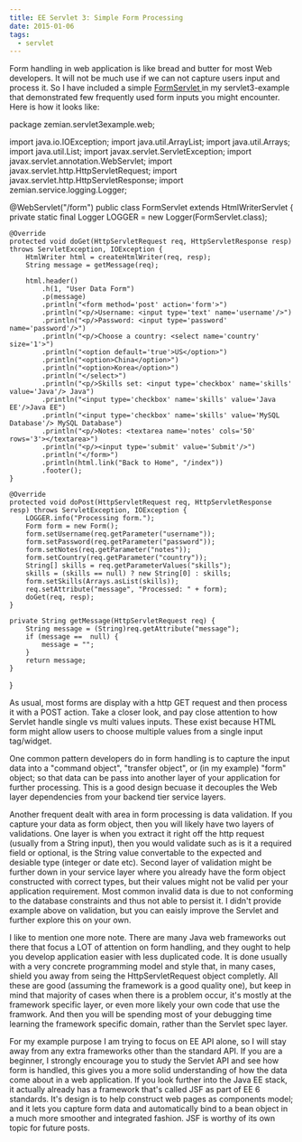 ```yaml
---
title: EE Servlet 3: Simple Form Processing
date: 2015-01-06
tags:
  - servlet
---
```

Form handling in web application is like bread and butter for most Web developers. It will not be much use if we can not capture users input and process it. So I have included a simple [FormServlet ](https://github.com/saltnlight5/java-ee6-examples/blob/master/servlet3-example/src/main/java/zemian/servlet3example/web/FormServlet.java)in my servlet3-example  that demonstrated few frequently used form inputs you might encounter. Here is how it looks like:

package zemian.servlet3example.web;

import java.io.IOException;
import java.util.ArrayList;
import java.util.Arrays;
import java.util.List;
import javax.servlet.ServletException;
import javax.servlet.annotation.WebServlet;
import javax.servlet.http.HttpServletRequest;
import javax.servlet.http.HttpServletResponse;
import zemian.service.logging.Logger;

@WebServlet("/form")
public class FormServlet extends HtmlWriterServlet {
    private static final Logger LOGGER = new Logger(FormServlet.class);
    
    @Override
    protected void doGet(HttpServletRequest req, HttpServletResponse resp) throws ServletException, IOException {
        HtmlWriter html = createHtmlWriter(req, resp);    
        String message = getMessage(req);
        
        html.header()
            .h(1, "User Data Form")
            .p(message)
            .println("<form method='post' action='form'>")
            .println("<p/>Username: <input type='text' name='username'/>")
            .println("<p/>Password: <input type='password' name='password'/>")
            .println("<p/>Choose a country: <select name='country' size='1'>")
            .println("<option default='true'>US</option>")
            .println("<option>China</option>")
            .println("<option>Korea</option>")
            .println("</select>")
            .println("<p/>Skills set: <input type='checkbox' name='skills' value='Java'/> Java")
            .println("<input type='checkbox' name='skills' value='Java EE'/>Java EE")
            .println("<input type='checkbox' name='skills' value='MySQL Database'/> MySQL Database")
            .println("<p/>Notes: <textarea name='notes' cols='50' rows='3'></textarea>")
            .println("<p/><input type='submit' value='Submit'/>")
            .println("</form>")
            .println(html.link("Back to Home", "/index"))
            .footer();
    }

    @Override
    protected void doPost(HttpServletRequest req, HttpServletResponse resp) throws ServletException, IOException {
        LOGGER.info("Processing form.");
        Form form = new Form();
        form.setUsername(req.getParameter("username"));
        form.setPassword(req.getParameter("password"));
        form.setNotes(req.getParameter("notes"));
        form.setCountry(req.getParameter("country"));
        String[] skills = req.getParameterValues("skills");
        skills = (skills == null) ? new String[0] : skills;
        form.setSkills(Arrays.asList(skills));
        req.setAttribute("message", "Processed: " + form);
        doGet(req, resp);
    }
   
    private String getMessage(HttpServletRequest req) {
        String message = (String)req.getAttribute("message");
        if (message ==  null) {
            message = "";
        }
        return message;
    }
}

As usual, most forms are display with a http GET request and then process it with a POST action. Take a closer look, and pay close attention to how Servlet handle single vs multi values inputs. These exist because HTML form might allow users to choose multiple values from a single input tag/widget.

One common pattern developers do in form handling is to capture the input data into a "command object", "transfer object", or (in my example) "form" object; so that data can be pass into another layer of your application for further processing. This is a good design becuase it decouples the Web layer dependencies from your backend tier service layers. 

Another frequent dealt with area in form processing is data validation. If you capture your data as form object, then you will likely have two layers of validations. One layer is when you extract it right off the http request (usually from a String input), then you would validate such as is it a required field or optional, is the String value convertable to the expected and desiable type (integer or date etc). Second layer of validation might be further down in your service layer where you already have the form object constructed with correct types, but their values might not be valid per your application requirement. Most common invalid data is due to not conforming to the database constraints and thus not able to persist it. I didn't provide example above on validation, but you can eaisly improve the Servlet and further explore this on your own.

I like to mention one more note. There are many Java web frameworks out there that focus a LOT of attention on form handling, and they ought to help you develop application easier with less duplicated code. It is done usually with a very concrete programming model and style that, in many cases, shield you away from seing the HttpServletRequest object completly. All these are good (assuming the framework is a good quality one), but keep in mind that majority of cases when there is a problem occur, it's mostly at the framework specific layer, or even more likely your own code that use the framwork. And then you will be spending most of your debugging time learning the framework specific domain, rather than the Servlet spec layer.

For my example purpose I am trying to focus on EE API alone, so I will stay away from any extra frameworks other than the standard API. If you are a beginner, I strongly encourage you to study the Servlet API and see how form is handled, this gives you a more solid understanding of how the data come about in a web application. If you look further into the Java EE stack, it actually already has a framework that's called JSF as part of EE 6 standards. It's design is to help construct web pages as components model; and it lets you capture form data and automatically bind to a bean object in a much more smoother and integrated fashion. JSF is worthy of its own topic for future posts.